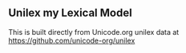 Unilex my Lexical Model
----------------------

This is built directly from Unicode.org unilex data at
https://github.com/unicode-org/unilex

